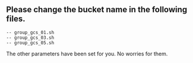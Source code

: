 ## Please change the bucket name in the following files.
    -- group_gcs_01.sh
    -- group_gcs_03.sh
    -- group_gcs_05.sh

The other parameters have been set for you. No worries for them.
